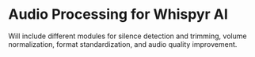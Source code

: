 # Audio Processing for Whispyr AI
Will include different modules for silence detection and trimming, volume normalization, format standardization, and audio quality improvement.
